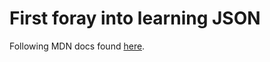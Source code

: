 # First foray into learning JSON


Following MDN docs found [here](https://developer.mozilla.org/en-US/docs/Learn/JavaScript/Objects/JSON).
